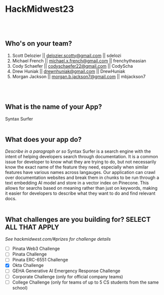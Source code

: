 # HackMidwest23

<br /><br />

## Who's on your team?

1.   Scott Delozier  || delozier.scotty@gmail.com   || sdelozi
2.   Michael French  || michael.x.french@gmail.com  || frenchytheasian
3.   Cody Schaefer   || codyschaefer22@gmail.com    || CodyScha
4.   Drew Huniak     || drewnhuniak@gmail.com       || DrewHuniak
5.   Morgan Jackson  || morgan.b.jackson7@gmail.com || mbjackson7

<br /><br />


## What is the name of your App?
Syntax Surfer
<br /><br />
## What does your app do?
*Describe in a paragraph or so*
Syntax Surfer is a search engine with the intent of helping developers search through documentation. It is a common issue for developer to know what they are trying to do, but not necessarily know the exact name of the feature they need, especially when similar features have various names across langauges. Our application can crawl over documentation websites and break them in chunks to be run through a text embedding AI model and store in a vector index on Pinecone. This allows for searchs based on meaning rather than just on keywords, making it easier for developers to describe what they want to do and find relevant docs.
<br /><br />


## What challenges are you building for? SELECT ALL THAT APPLY
*See hackmidwest.com/#prizes for challenge details*
- [ ]  Pinata Web3 Challenge
- [ ]  Pinata Challenge
- [ ]  Pinata ERC-6551 Challenge
- [X]  Okta Challenge
- [ ]  GEHA Generative AI Emergency Response Challenge
- [ ]  Corporate Challenge (only for official company teams)
- [ ]  College Challenge (only for teams of up to 5 CS students from the same school)

<br /><br />
